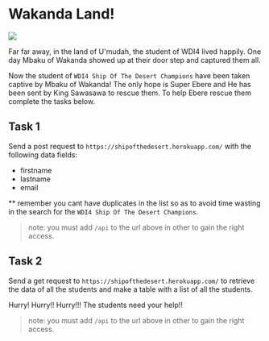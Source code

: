 # Wakanda Land!

![](https://i1.wp.com/thedocskitchen.com/wp-content/uploads/2018/03/mbaku-challenge-black-panther-2-1088102.jpeg?ssl=1)

Far far away, in the land of U'mudah, the student of WDI4 lived happily. One day Mbaku of Wakanda showed up at their door step and captured them all. 

Now the student of `WDI4 Ship Of The Desert Champions` have been taken captive by Mbaku of Wakanda! 
The only hope is Super Ebere and He has been sent by King Sawasawa to rescue them. 
To help Ebere rescue them complete the tasks below.

## Task 1
Send a post request to `https://shipofthedesert.herokuapp.com/` with the following data fields:
- firstname
- lastname
- email

** remember you cant have duplicates in the list so as to avoid time wasting in the search for the `WDI4 Ship Of The Desert Champions`.  

> note: you must add `/api` to the url above in other to gain the right access.

## Task 2
Send a get request to `https://shipofthedesert.herokuapp.com/` to retrieve the data of all the students and make a table with a list of all the students. 

Hurry! Hurry!! Hurry!!! The students need your help!!

> note: you must add `/api` to the url above in other to gain the right access.
